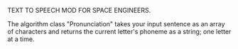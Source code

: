 TEXT TO SPEECH MOD FOR SPACE ENGINEERS.

The algorithm class "Pronunciation" takes your input sentence as an array of characters and returns the current letter's phoneme as a string; one letter at a time.
